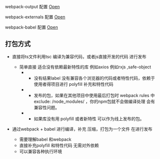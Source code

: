webpack-output 配置 [Open](../../webpack-output.md)


webpack-externals 配置 [Open](../../webpack-externals.md)


webpack-babel 配置 [Open](https://github.com/HLoveMe/HTML_CSS_JS/blob/master/JS%E6%9F%90%E4%BA%9B%E7%9F%A5%E8%AF%86/babel.md)


打包方式
------

  * 直接将ts文件利用tsc 编译为兼容代码，或者js直接开发的代码 进行发布
    * 简单直接 适合没有依赖最新特性的库 例如axios  例如rxjs ,safe-object
      * - 没有结果label 没有兼容各个浏览器的代码或者特性代码，依赖于使用者得项目进行 polyfill 补充和特性代码
      * - 发布的包，如果在其他项目中使用最后打包时  webpack rules 中 exclude: /node_modules/ ，你的npm包就不会做编译处理 会有兼容性问题。
      * - 如果库没有用 polyfill 或者新特性 可以作为线上发布的包。


  * 通过webpack + babel 进行编译，补充 压缩，打包为一个文件 在进行发布
    * 需要理解babel 和webpack
    * 直接补充polyfill 和特性代码 无需对外依赖
    * 可以兼容各种执行环境